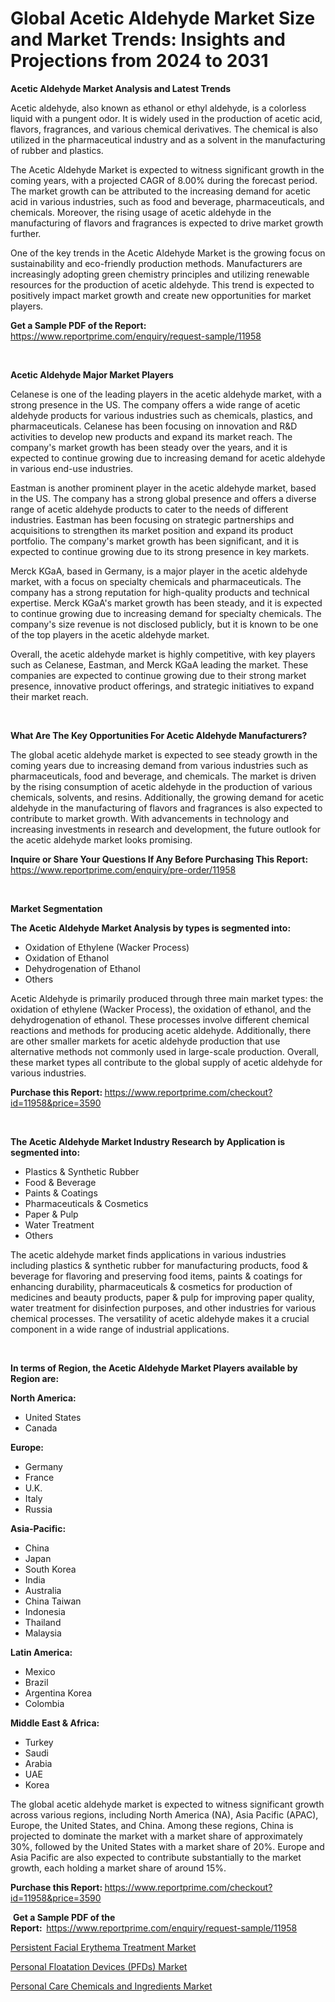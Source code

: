 <p><h1>Global Acetic Aldehyde Market Size and Market Trends: Insights and Projections from 2024 to 2031</h1></p><p><strong>Acetic Aldehyde Market Analysis and Latest Trends</strong></p>
<p><p>Acetic aldehyde, also known as ethanol or ethyl aldehyde, is a colorless liquid with a pungent odor. It is widely used in the production of acetic acid, flavors, fragrances, and various chemical derivatives. The chemical is also utilized in the pharmaceutical industry and as a solvent in the manufacturing of rubber and plastics.</p><p>The Acetic Aldehyde Market is expected to witness significant growth in the coming years, with a projected CAGR of 8.00% during the forecast period. The market growth can be attributed to the increasing demand for acetic acid in various industries, such as food and beverage, pharmaceuticals, and chemicals. Moreover, the rising usage of acetic aldehyde in the manufacturing of flavors and fragrances is expected to drive market growth further.</p><p>One of the key trends in the Acetic Aldehyde Market is the growing focus on sustainability and eco-friendly production methods. Manufacturers are increasingly adopting green chemistry principles and utilizing renewable resources for the production of acetic aldehyde. This trend is expected to positively impact market growth and create new opportunities for market players.</p></p>
<p><strong>Get a Sample PDF of the Report:&nbsp;</strong> <a href="https://www.reportprime.com/enquiry/request-sample/11958">https://www.reportprime.com/enquiry/request-sample/11958</a></p>
<p>&nbsp;</p>
<p><strong>Acetic Aldehyde Major Market Players</strong></p>
<p><p>Celanese is one of the leading players in the acetic aldehyde market, with a strong presence in the US. The company offers a wide range of acetic aldehyde products for various industries such as chemicals, plastics, and pharmaceuticals. Celanese has been focusing on innovation and R&D activities to develop new products and expand its market reach. The company's market growth has been steady over the years, and it is expected to continue growing due to increasing demand for acetic aldehyde in various end-use industries.</p><p>Eastman is another prominent player in the acetic aldehyde market, based in the US. The company has a strong global presence and offers a diverse range of acetic aldehyde products to cater to the needs of different industries. Eastman has been focusing on strategic partnerships and acquisitions to strengthen its market position and expand its product portfolio. The company's market growth has been significant, and it is expected to continue growing due to its strong presence in key markets.</p><p>Merck KGaA, based in Germany, is a major player in the acetic aldehyde market, with a focus on specialty chemicals and pharmaceuticals. The company has a strong reputation for high-quality products and technical expertise. Merck KGaA's market growth has been steady, and it is expected to continue growing due to increasing demand for specialty chemicals. The company's size revenue is not disclosed publicly, but it is known to be one of the top players in the acetic aldehyde market.</p><p>Overall, the acetic aldehyde market is highly competitive, with key players such as Celanese, Eastman, and Merck KGaA leading the market. These companies are expected to continue growing due to their strong market presence, innovative product offerings, and strategic initiatives to expand their market reach.</p></p>
<p>&nbsp;</p>
<p><strong>What Are The Key Opportunities For Acetic Aldehyde Manufacturers?</strong></p>
<p><p>The global acetic aldehyde market is expected to see steady growth in the coming years due to increasing demand from various industries such as pharmaceuticals, food and beverage, and chemicals. The market is driven by the rising consumption of acetic aldehyde in the production of various chemicals, solvents, and resins. Additionally, the growing demand for acetic aldehyde in the manufacturing of flavors and fragrances is also expected to contribute to market growth. With advancements in technology and increasing investments in research and development, the future outlook for the acetic aldehyde market looks promising.</p></p>
<p><strong>Inquire or Share Your Questions If Any Before Purchasing This Report:</strong> <a href="https://www.reportprime.com/enquiry/pre-order/11958">https://www.reportprime.com/enquiry/pre-order/11958</a></p>
<p>&nbsp;</p>
<p><strong>Market Segmentation</strong></p>
<p><strong>The Acetic Aldehyde Market Analysis by types is segmented into:</strong></p>
<p><ul><li>Oxidation of Ethylene (Wacker Process)</li><li>Oxidation of Ethanol</li><li>Dehydrogenation of Ethanol</li><li>Others</li></ul></p>
<p><p>Acetic Aldehyde is primarily produced through three main market types: the oxidation of ethylene (Wacker Process), the oxidation of ethanol, and the dehydrogenation of ethanol. These processes involve different chemical reactions and methods for producing acetic aldehyde. Additionally, there are other smaller markets for acetic aldehyde production that use alternative methods not commonly used in large-scale production. Overall, these market types all contribute to the global supply of acetic aldehyde for various industries.</p></p>
<p><strong>Purchase this Report:&nbsp;</strong><a href="https://www.reportprime.com/checkout?id=11958&price=3590">https://www.reportprime.com/checkout?id=11958&price=3590</a></p>
<p>&nbsp;</p>
<p><strong>The Acetic Aldehyde Market Industry Research by Application is segmented into:</strong></p>
<p><ul><li>Plastics & Synthetic Rubber</li><li>Food & Beverage</li><li>Paints & Coatings</li><li>Pharmaceuticals & Cosmetics</li><li>Paper & Pulp</li><li>Water Treatment</li><li>Others</li></ul></p>
<p><p>The acetic aldehyde market finds applications in various industries including plastics & synthetic rubber for manufacturing products, food & beverage for flavoring and preserving food items, paints & coatings for enhancing durability, pharmaceuticals & cosmetics for production of medicines and beauty products, paper & pulp for improving paper quality, water treatment for disinfection purposes, and other industries for various chemical processes. The versatility of acetic aldehyde makes it a crucial component in a wide range of industrial applications.</p></p>
<p>&nbsp;</p>
<p><strong>In terms of Region, the Acetic Aldehyde Market Players available by Region are:</strong></p>
<p>
    <p> <strong> North America: </strong>
        <ul>
            <li>United States</li>
            <li>Canada</li>
        </ul>
        </p> 
    <p> <strong> Europe: </strong>
        <ul>
            <li>Germany</li>
            <li>France</li>
            <li>U.K.</li>
            <li>Italy</li>
            <li>Russia</li>
        </ul>
        </p> 
    <p> <strong> Asia-Pacific: </strong>
        <ul>
            <li>China</li>
            <li>Japan</li>
            <li>South Korea</li>
            <li>India</li>
            <li>Australia</li>
            <li>China Taiwan</li>
            <li>Indonesia</li>
            <li>Thailand</li>
            <li>Malaysia</li>
        </ul>
        </p> 
    <p> <strong> Latin America: </strong>
        <ul>
            <li>Mexico</li>
            <li>Brazil</li>
            <li>Argentina Korea</li>
            <li>Colombia</li>
        </ul>
        </p> 
    <p> <strong> Middle East & Africa: </strong>
        <ul>
            <li>Turkey</li>
            <li>Saudi</li>
            <li>Arabia</li>
            <li>UAE</li>
            <li>Korea</li>
        </ul>
    </p>
    </p>
<p><p>The global acetic aldehyde market is expected to witness significant growth across various regions, including North America (NA), Asia Pacific (APAC), Europe, the United States, and China. Among these regions, China is projected to dominate the market with a market share of approximately 30%, followed by the United States with a market share of 20%. Europe and Asia Pacific are also expected to contribute substantially to the market growth, each holding a market share of around 15%.</p></p>
<p><strong>Purchase this Report: </strong><a href="https://www.reportprime.com/checkout?id=11958&price=3590">https://www.reportprime.com/checkout?id=11958&price=3590</a></p>
<p>&nbsp;<strong>Get a Sample PDF of the Report:&nbsp;&nbsp;</strong><a href="https://www.reportprime.com/enquiry/request-sample/11958">https://www.reportprime.com/enquiry/request-sample/11958</a></p>
<p><strong></strong></p>
<p><p><a href="https://view.publitas.com/reportprime-1/persistent-facial-erythema-treatment-market-size-growth-outlook-from-2023-to-2030-projecting-at-markets-trends-analysis-by-application-regional-outlook-and-revenue/">Persistent Facial Erythema Treatment Market</a></p><p><a href="https://view.publitas.com/reportprime-1/personal-floatation-devices-pfds-market-analysis-and-market-size-global-industry-overview-market-segmentation-and-forecast-2023-to-2030/">Personal Floatation Devices (PFDs) Market</a></p><p><a href="https://view.publitas.com/reportprime-1/personal-care-chemicals-and-ingredients-market-research-report-provides-critical-insights-that-can-help-shape-business-development-and-investment-strategies/">Personal Care Chemicals and Ingredients Market</a></p></p>